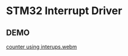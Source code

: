 # STM32 Interrupt Driver
## DEMO
[counter using interups.webm](https://user-images.githubusercontent.com/61319952/183267533-d34bb2f6-a85d-4d82-9fbe-c8b292120d62.webm)
